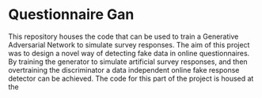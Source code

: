 # Questionnaire Gan

This repository houses the code that can be used to train a Generative Adversarial Network to simulate survey responses. 
The aim of this project was to design a novel way of detecting fake data in online questionnaires. By training the generator
to simulate artificial survey responses, and then overtraining the discriminator a data independent online fake response 
detector can be achieved. The code for this part of the project is housed at the 
